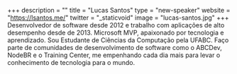 +++
description = ""
title = "Lucas Santos"
type = "new-speaker"
website = "https://lsantos.me/"
twitter = "_staticvoid"
image = "lucas-santos.jpg"
+++
Desenvolvedor de software desde 2012 e trabalho com aplicações de alto desempenho desde de 2013. Microsoft MVP, apaixonado por tecnologia e aprendizado. Sou Estudante de Ciências da Computação pela UFABC. Faço parte de comunidades de desenvolvimento de software como o ABCDev, NodeBR e o Training Center, me empenhando cada dia mais para levar o conhecimento de tecnologia para o mundo.